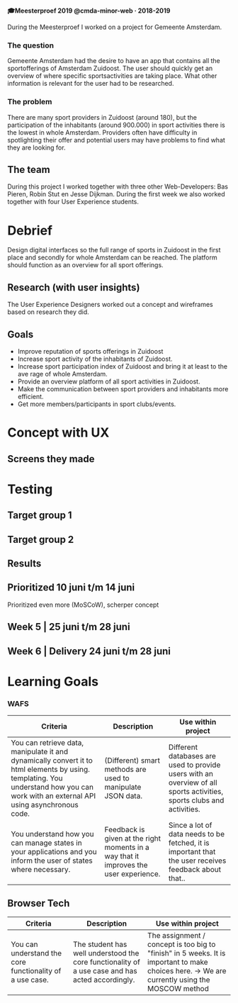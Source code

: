 **🎓Meesterproef 2019 @cmda-minor-web · 2018-2019** 

During the Meesterproef I worked on a project for Gemeente Amsterdam. 

### The question

Gemeente Amsterdam had the desire to have an app that contains all the sportofferings of Amsterdam Zuidoost. The user should quickly get an overview of where specific sportsactivities are taking place. What other information is relevant for the user had to be researched.  

### The problem

There are many sport providers in Zuidoost (around 180), but the participation of the inhabitants (around 900.000) in sport activities there is the lowest in whole Amsterdam. Providers often have difficulty in spotlighting their offer and potential users may have problems to find what they are looking for.

## The team

During this project I worked together with three other Web-Developers: Bas Pieren, Robin Stut en Jesse Dijkman. During the first week we also worked together with four User Experience students.  

# Debrief

Design digital interfaces so the full range of sports in Zuidoost in the first place and secondly for whole Amsterdam can be reached. The platform should function as an overview for all sport offerings.

## Research (with user insights)

The User Experience Designers worked out a concept and wireframes based on research they did. 



## Goals

- Improve reputation of sports offerings in Zuidoost 
- Increase sport activity of the inhabitants of Zuidoost.
- Increase sport participation index of Zuidoost and bring it at least to the ave rage of whole Amsterdam.
- Provide an overview platform of all sport activities in Zuidoost.
- Make the communication between sport providers and inhabitants more efficient.
- Get more members/participants in sport clubs/events.

# Concept with UX

## Screens they made 

# Testing 

## Target group 1

## Target group 2

## Results 

## Prioritized 10 juni t/m 14 juni 
Prioritized even more (MoSCoW), scherper concept

## Week 5 | 25 juni t/m 28 juni

## Week 6 | Delivery 24 juni t/m 28 juni

# Learning Goals
### WAFS

| Criteria 	| Description 	| Use within project 	|
|--------------------------------------------------------------------------------------------------------------------------------------------------------------------------------------	|---------------------------------------------------------------------------------------	|-----------------------------------------------------------------------------------------------------------------------	|
| You can retrieve data, manipulate it and dynamically convert it to html elements by using. templating. You understand how you can work with an external API using asynchronous code. 	| (Different) smart methods are used to manipulate JSON data. 	| Different databases are used to provide users with an overview of all sports activities, sports clubs and activities. 	|
| You understand how you can manage states in your applications and you inform the user of states where necessary. 	| Feedback is given at the right moments in a way that it improves the user experience. 	| Since a lot of data needs to be fetched, it is important that the user receives feedback about that.. 	|

## Browser Tech

| Criteria 	| Description 	| Use within project 	|
|----------------------------------------------------------	|-------------------------------------------------------------------------------------------------	|-----------------------------------------------------------------------------------------------------------------------------------------------	|
| You can understand the core functionality of a use case. 	| The student has well understood the core functionality of a use case and has acted accordingly. 	| The assignment / concept is too big to "finish" in 5 weeks. It is important to make choices here. -> We are currently using the MOSCOW method 	|






